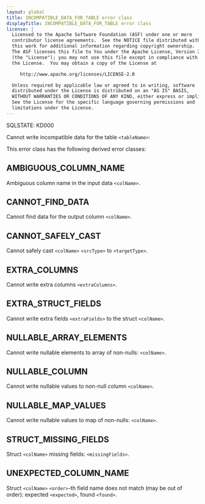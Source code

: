 ```yaml
---
layout: global
title: INCOMPATIBLE_DATA_FOR_TABLE error class
displayTitle: INCOMPATIBLE_DATA_FOR_TABLE error class
license: |
  Licensed to the Apache Software Foundation (ASF) under one or more
  contributor license agreements.  See the NOTICE file distributed with
  this work for additional information regarding copyright ownership.
  The ASF licenses this file to You under the Apache License, Version 2.0
  (the "License"); you may not use this file except in compliance with
  the License.  You may obtain a copy of the License at

     http://www.apache.org/licenses/LICENSE-2.0

  Unless required by applicable law or agreed to in writing, software
  distributed under the License is distributed on an "AS IS" BASIS,
  WITHOUT WARRANTIES OR CONDITIONS OF ANY KIND, either express or implied.
  See the License for the specific language governing permissions and
  limitations under the License.
---
```


SQLSTATE: KD000

Cannot write incompatible data for the table `<tableName>`:

This error class has the following derived error classes:

## AMBIGUOUS_COLUMN_NAME

Ambiguous column name in the input data `<colName>`.

## CANNOT_FIND_DATA

Cannot find data for the output column `<colName>`.

## CANNOT_SAFELY_CAST

Cannot safely cast `<colName>` `<srcType>` to `<targetType>`.

## EXTRA_COLUMNS

Cannot write extra columns `<extraColumns>`.

## EXTRA_STRUCT_FIELDS

Cannot write extra fields `<extraFields>` to the struct `<colName>`.

## NULLABLE_ARRAY_ELEMENTS

Cannot write nullable elements to array of non-nulls: `<colName>`.

## NULLABLE_COLUMN

Cannot write nullable values to non-null column `<colName>`.

## NULLABLE_MAP_VALUES

Cannot write nullable values to map of non-nulls: `<colName>`.

## STRUCT_MISSING_FIELDS

Struct `<colName>` missing fields: `<missingFields>`.

## UNEXPECTED_COLUMN_NAME

Struct `<colName>` `<order>`-th field name does not match (may be out of order): expected `<expected>`, found `<found>`.



